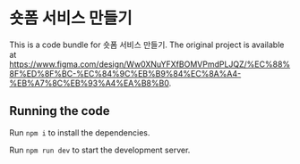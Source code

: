 
  # 숏폼 서비스 만들기

  This is a code bundle for 숏폼 서비스 만들기. The original project is available at https://www.figma.com/design/Ww0XNuYFXfBOMVPmdPLJQZ/%EC%88%8F%ED%8F%BC-%EC%84%9C%EB%B9%84%EC%8A%A4-%EB%A7%8C%EB%93%A4%EA%B8%B0.

  ## Running the code

  Run `npm i` to install the dependencies.

  Run `npm run dev` to start the development server.
  